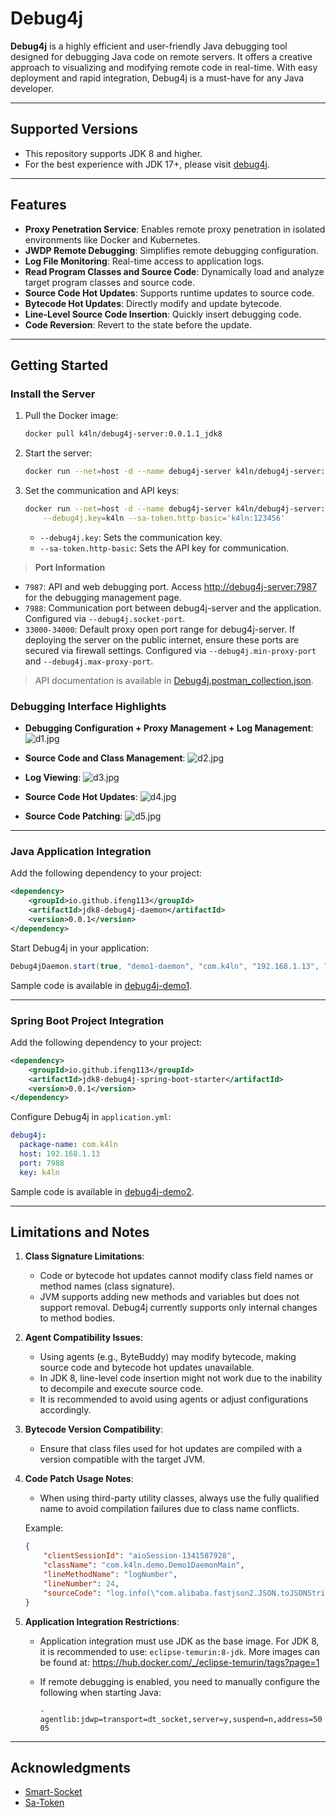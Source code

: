 # Debug4j

**Debug4j** is a highly efficient and user-friendly Java debugging tool designed for debugging Java code on remote servers. It offers a creative approach to visualizing and modifying remote code in real-time. With easy deployment and rapid integration, Debug4j is a must-have for any Java developer.

---

## Supported Versions

- This repository supports JDK 8 and higher.
- For the best experience with JDK 17+, please visit [debug4j](https://github.com/ifeng113/debug4j).

---

## Features

- **Proxy Penetration Service**: Enables remote proxy penetration in isolated environments like Docker and Kubernetes.
- **JWDP Remote Debugging**: Simplifies remote debugging configuration.
- **Log File Monitoring**: Real-time access to application logs.
- **Read Program Classes and Source Code**: Dynamically load and analyze target program classes and source code.
- **Source Code Hot Updates**: Supports runtime updates to source code.
- **Bytecode Hot Updates**: Directly modify and update bytecode.
- **Line-Level Source Code Insertion**: Quickly insert debugging code.
- **Code Reversion**: Revert to the state before the update.

---

## Getting Started

### Install the Server

1. Pull the Docker image:
   ```bash
   docker pull k4ln/debug4j-server:0.0.1.1_jdk8
   ```

2. Start the server:
   ```bash
   docker run --net=host -d --name debug4j-server k4ln/debug4j-server:0.0.1.1_jdk8
   ```

3. Set the communication and API keys:
   ```bash
   docker run --net=host -d --name debug4j-server k4ln/debug4j-server:0.0.1.1_jdk8 \
       --debug4j.key=k4ln --sa-token.http-basic='k4ln:123456'
   ```
   - `--debug4j.key`: Sets the communication key.
   - `--sa-token.http-basic`: Sets the API key for communication.

> **Port Information**

- `7987`: API and web debugging port. Access [http://debug4j-server:7987](http://debug4j-server:7987) for the debugging management page.
- `7988`: Communication port between debug4j-server and the application. Configured via `--debug4j.socket-port`.
- `33000-34000`: Default proxy open port range for debug4j-server. If deploying the server on the public internet, ensure these ports are secured via firewall settings. Configured via `--debug4j.min-proxy-port` and `--debug4j.max-proxy-port`.

> API documentation is available in [Debug4j.postman_collection.json](https://github.com/ifeng113/debug4j-jdk8/blob/master/src/main/resources/Debug4j.postman_collection.json).

### Debugging Interface Highlights

- **Debugging Configuration + Proxy Management + Log Management**:
  ![d1.jpg](src/main/resources/md/static/d1.png)

- **Source Code and Class Management**:
  ![d2.jpg](src/main/resources/md/static/d2.png)

- **Log Viewing**:
  ![d3.jpg](src/main/resources/md/static/d3.png)

- **Source Code Hot Updates**:
  ![d4.jpg](src/main/resources/md/static/d4.png)

- **Source Code Patching**:
  ![d5.jpg](src/main/resources/md/static/d5.png)

---

### Java Application Integration

Add the following dependency to your project:
```xml
<dependency>
    <groupId>io.github.ifeng113</groupId>
    <artifactId>jdk8-debug4j-daemon</artifactId>
    <version>0.0.1</version>
</dependency>
```

Start Debug4j in your application:
```java
Debug4jDaemon.start(true, "demo1-daemon", "com.k4ln", "192.168.1.13", 7988, "k4ln");
```
Sample code is available in [debug4j-demo1](https://github.com/ifeng113/debug4j-jdk8/tree/master/debug4j-demo1).

---

### Spring Boot Project Integration

Add the following dependency to your project:
```xml
<dependency>
    <groupId>io.github.ifeng113</groupId>
    <artifactId>jdk8-debug4j-spring-boot-starter</artifactId>
    <version>0.0.1</version>
</dependency>
```

Configure Debug4j in `application.yml`:
```yaml
debug4j:
  package-name: com.k4ln
  host: 192.168.1.13
  port: 7988
  key: k4ln
```
Sample code is available in [debug4j-demo2](https://github.com/ifeng113/debug4j-jdk8/tree/master/debug4j-demo2).

---

## Limitations and Notes

1. **Class Signature Limitations**:
   - Code or bytecode hot updates cannot modify class field names or method names (class signature).
   - JVM supports adding new methods and variables but does not support removal. Debug4j currently supports only internal changes to method bodies.

2. **Agent Compatibility Issues**:
   - Using agents (e.g., ByteBuddy) may modify bytecode, making source code and bytecode hot updates unavailable.
   - In JDK 8, line-level code insertion might not work due to the inability to decompile and execute source code.
   - It is recommended to avoid using agents or adjust configurations accordingly.

3. **Bytecode Version Compatibility**:
   - Ensure that class files used for hot updates are compiled with a version compatible with the target JVM.

4. **Code Patch Usage Notes**:
   - When using third-party utility classes, always use the fully qualified name to avoid compilation failures due to class name conflicts.

   Example:
   ```json
   {
       "clientSessionId": "aioSession-1341587928",
       "className": "com.k4ln.demo.Demo1DaemonMain",
       "lineMethodName": "logNumber",
       "lineNumber": 24,
       "sourceCode": "log.info(\"com.alibaba.fastjson2.JSON.toJSONString(patch13)\");"
   }
   ```

5. **Application Integration Restrictions**:
    - Application integration must use JDK as the base image. For JDK 8, it is recommended to use: ```eclipse-temurin:8-jdk```. More images can be found at: https://hub.docker.com/_/eclipse-temurin/tags?page=1
    - If remote debugging is enabled, you need to manually configure the following when starting Java: 
   
      ```-agentlib:jdwp=transport=dt_socket,server=y,suspend=n,address=5005```

---

## Acknowledgments

- [Smart-Socket](https://github.com/smartboot/smart-socket)
- [Sa-Token](https://github.com/dromara/sa-token)

